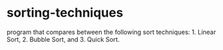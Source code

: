 # sorting-techniques
 program that compares between the following sort techniques: 1. Linear Sort, 2. Bubble Sort, and 3. Quick Sort.
